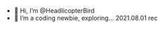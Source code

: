 - 👋 Hi, I’m @HeadlicopterBird
- 👀 I’m a coding newbie, exploring... 2021.08.01 rec

<!---
HeadlicopterBird/HeadlicopterBird is a ✨ special ✨ repository because its `README.md` (this file) appears on your GitHub profile.
You can click the Preview link to take a look at your changes.
--->
